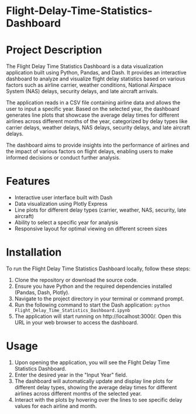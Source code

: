 # Flight-Delay-Time-Statistics-Dashboard

# Project Description
The Flight Delay Time Statistics Dashboard is a data visualization application built using Python, Pandas, and Dash. It provides an interactive dashboard to analyze and visualize flight delay statistics based on various factors such as airline carrier, weather conditions, National Airspace System (NAS) delays, security delays, and late aircraft arrivals.

The application reads in a CSV file containing airline data and allows the user to input a specific year. Based on the selected year, the dashboard generates line plots that showcase the average delay times for different airlines across different months of the year, categorized by delay types like carrier delays, weather delays, NAS delays, security delays, and late aircraft delays.

The dashboard aims to provide insights into the performance of airlines and the impact of various factors on flight delays, enabling users to make informed decisions or conduct further analysis.

# Features
+ Interactive user interface built with Dash
+ Data visualization using Plotly Express
+ Line plots for different delay types (carrier, weather, NAS, security, late aircraft)
+ Ability to select a specific year for analysis
+ Responsive layout for optimal viewing on different screen sizes
# Installation
To run the Flight Delay Time Statistics Dashboard locally, follow these steps:

1. Clone the repository or download the source code.
2. Ensure you have Python and the required dependencies installed (Pandas, Dash, Plotly).
3. Navigate to the project directory in your terminal or command prompt.
4. Run the following command to start the Dash application: `python Flight_Delay_Time_Statistics_Dashboard.ipynb`
5. The application will start running on http://localhost:3000/. Open this URL in your web browser to access the dashboard.
# Usage
1. Upon opening the application, you will see the Flight Delay Time Statistics Dashboard.
2. Enter the desired year in the "Input Year" field.
3. The dashboard will automatically update and display line plots for different delay types, showing the average delay times for different airlines across different months of the selected year.
4. Interact with the plots by hovering over the lines to see specific delay values for each airline and month.
